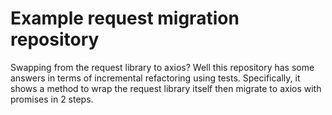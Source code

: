 ﻿# Example request migration repository

Swapping from the request library to axios? Well this repository has some answers
in terms of incremental refactoring using tests. Specifically, it shows a method 
to wrap the request library itself then migrate to axios with promises in 2 steps.